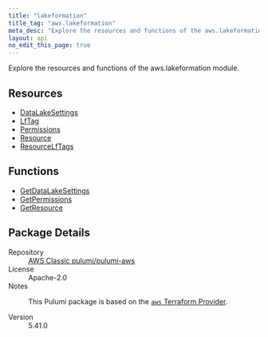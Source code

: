 ```yaml
---
title: "lakeformation"
title_tag: "aws.lakeformation"
meta_desc: "Explore the resources and functions of the aws.lakeformation module."
layout: api
no_edit_this_page: true
---
```


<!-- WARNING: this file was generated by Pulumi Docs Generator. -->
<!-- Do not edit by hand unless you're certain you know what you are doing! -->

Explore the resources and functions of the aws.lakeformation module.

<h2 id="resources">Resources</h2>
<ul class="api">
    <li><a href="datalakesettings/" title="DataLakeSettings"><span class="api-symbol api-symbol--resource"></span>DataLakeSettings</a></li>
    <li><a href="lftag/" title="LfTag"><span class="api-symbol api-symbol--resource"></span>LfTag</a></li>
    <li><a href="permissions/" title="Permissions"><span class="api-symbol api-symbol--resource"></span>Permissions</a></li>
    <li><a href="resource/" title="Resource"><span class="api-symbol api-symbol--resource"></span>Resource</a></li>
    <li><a href="resourcelftags/" title="ResourceLfTags"><span class="api-symbol api-symbol--resource"></span>ResourceLfTags</a></li>
</ul>

<h2 id="functions">Functions</h2>
<ul class="api">
    <li><a href="getdatalakesettings/" title="GetDataLakeSettings"><span class="api-symbol api-symbol--function"></span>GetDataLakeSettings</a></li>
    <li><a href="getpermissions/" title="GetPermissions"><span class="api-symbol api-symbol--function"></span>GetPermissions</a></li>
    <li><a href="getresource/" title="GetResource"><span class="api-symbol api-symbol--function"></span>GetResource</a></li>
</ul>

<h2 id="package-details">Package Details</h2>
<dl class="package-details">
	<dt>Repository</dt>
	<dd><a href="https://github.com/pulumi/pulumi-aws">AWS Classic pulumi/pulumi-aws</a></dd>
	<dt>License</dt>
	<dd>Apache-2.0</dd>
	<dt>Notes</dt>
	<dd><p>This Pulumi package is based on the <a href="https://github.com/hashicorp/terraform-provider-aws"><code>aws</code> Terraform Provider</a>.</p>
</dd>
	<dt>Version</dt>
	<dd>5.41.0</dd>
</dl>

